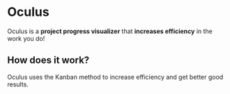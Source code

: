# Oculus
Oculus is a **project progress visualizer** that **increases efficiency** in the work you do!
## How does it work?
Oculus uses the Kanban method to increase efficiency and get better good results.

